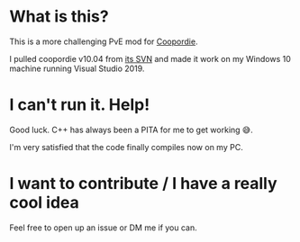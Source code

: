 # What is this?

This is a more challenging PvE mod for [Coopordie](http://www.coopordie.com/quake2/).

I pulled coopordie v10.04 from [its SVN](https://sourceforge.net/p/coopordiequake2/code/HEAD/tree/) and made it work on my Windows 10 machine running Visual Studio 2019.

# I can't run it. Help!

Good luck. C++ has always been a PITA for me to get working 😅. 

I'm very satisfied that the code finally compiles now on my PC.

# I want to contribute / I have a really cool idea

Feel free to open up an issue or DM me if you can.
